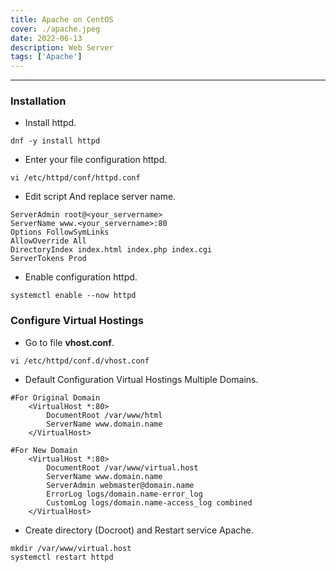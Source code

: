 ```yaml
---
title: Apache on CentOS
cover: ./apache.jpeg
date: 2022-06-13
description: Web Server
tags: ['Apache']
---
```


---
### Installation

* Install httpd.
```
dnf -y install httpd
```
* Enter your file configuration httpd.
```
vi /etc/httpd/conf/httpd.conf
```
* Edit script And replace server name.
```
ServerAdmin root@<your_servername>
ServerName www.<your_servername>:80
Options FollowSymLinks
AllowOverride All
DirectoryIndex index.html index.php index.cgi
ServerTokens Prod
```
* Enable configuration httpd.
```
systemctl enable --now httpd
```

### Configure Virtual Hostings

* Go to file **vhost.conf**.
```
vi /etc/httpd/conf.d/vhost.conf
```
* Default Configuration Virtual Hostings Multiple Domains.
```
#For Original Domain
    <VirtualHost *:80>
        DocumentRoot /var/www/html
        ServerName www.domain.name
    </VirtualHost>
    
#For New Domain
    <VirtualHost *:80>
        DocumentRoot /var/www/virtual.host
        ServerName www.domain.name
        ServerAdmin webmaster@domain.name
        ErrorLog logs/domain.name-error_log
        CustomLog logs/domain.name-access_log combined
    </VirtualHost>
```
* Create directory (Docroot) and Restart service Apache.
```
mkdir /var/www/virtual.host
systemctl restart httpd
```
